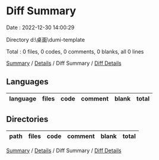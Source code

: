 # Diff Summary

Date : 2022-12-30 14:00:29

Directory d:\\桌面\\dumi-template

Total : 0 files, 0 codes, 0 comments, 0 blanks, all 0 lines

[Summary](results.md) / [Details](details.md) / Diff Summary / [Diff Details](diff-details.md)

## Languages

| language | files | code | comment | blank | total |
| :------- | ----: | ---: | ------: | ----: | ----: |


## Directories

| path | files | code | comment | blank | total |
| :--- | ----: | ---: | ------: | ----: | ----: |


[Summary](results.md) / [Details](details.md) / Diff Summary / [Diff Details](diff-details.md)
